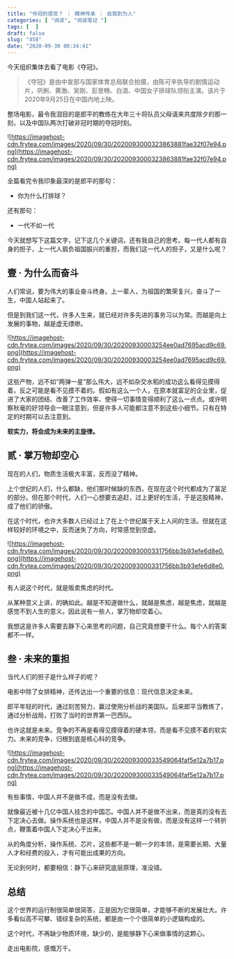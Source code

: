 ```yaml
---
title: "夺冠的感觉？ ｜ 精神传承 ｜ 自我到为人"
categories: [ "阅读", "阅读笔记 "]
tags: [  ]
draft: false
slug: "458"
date: "2020-09-30 00:34:41"
---
```


今天组织集体去看了电影《夺冠》。

> 《夺冠》是由中宣部与国家体育总局联合拍摄，由陈可辛执导的剧情运动片，巩俐、黄渤、吴刚、彭昱畅、白浪、中国女子排球队领衔主演。该片于2020年9月25日在中国内地上映。

整场电影，最令我泪目的是郎平的教练在大年三十将队员父母请来共度除夕的那一刻，以及中国队两次打破非冠时期的夺冠时刻。

![https://imagehost-cdn.frytea.com/images/2020/09/30/2020093000323863881fae32f07e94.png](https://imagehost-cdn.frytea.com/images/2020/09/30/2020093000323863881fae32f07e94.png)

全篇看完令我印象最深的是郎平的那句：

- 你为什么打排球？

还有那句：

- 一代不如一代

今天就想写下这篇文字，记下这几个关键词，还有我自己的思考。每一代人都有自身的担子，上一代人肩负祖国振兴的重担，而我们这一代人的担子，又是什么呢？

## 壹 · 为什么而奋斗

人们常说，要为伟大的事业奋斗终身。上一辈人，为祖国的繁荣复兴，奋斗了一生，中国人站起来了。

但是到我们这一代，许多人生来，就已经对许多先进的事务习以为常。而越是向上发展的事物，越是虚无缥缈。

![https://imagehost-cdn.frytea.com/images/2020/09/30/20200930003254ee0ad7695acd9c69.png](https://imagehost-cdn.frytea.com/images/2020/09/30/20200930003254ee0ad7695acd9c69.png)

这些产物，远不如“两弹一星”那么伟大，远不如杂交水稻的成功这么看得见摸得着，反之可能是看不见摸不着的。假如有这么一个人，在原本就富足的企业里，促进了大家的团结、改善了工作效率、使得一切事情变得顺利了这么一点点。或许明察秋毫的好领导会一眼注意到，但是许多人可能都注意不到这些小细节。只有在特定的时期可以去注意到。

**软实力，将会成为未来的主旋律。**

## 贰 · 掌万物却空心

现在的人们，物质生活极大丰富，反而没了精神。

上个世纪的人们，什么都缺，他们那时候缺的东西，在现在这个时代都成为了富足的部分。但在那个时代，人们一心想要去追赶，过上更好的生活，于是这股精神，成了他们的骄傲。

在这个时代，也许大多数人已经过上了在上个世纪属于天上人间的生活。但就在这样较好的环境之中，反而迷失了方向，时常感觉到空虚。

![https://imagehost-cdn.frytea.com/images/2020/09/30/2020093000331756bb3b93efe6d8e0.png](https://imagehost-cdn.frytea.com/images/2020/09/30/2020093000331756bb3b93efe6d8e0.png)

有人说这个时代，就是贩卖焦虑的时代。

从某种意义上讲，的确如此。越是不知道做什么，就越是焦虑，越是焦虑，就越是感觉不到人生的意义。因此说有一些人，掌万物却空着心。

我想这是许多人需要去静下心来思考的问题，自己究竟想要干什么。每个人的答案都不一样。

## 叁 · 未来的重担

当代人们的担子是什么样子的呢？

电影中除了女排精神，还传达出一个重要的信息：现代信息决定未来。

郎平年轻的时代，通过刻苦努力，赢过使用分析战的美国队。后来郎平当教练了，通过分析战局，打败了当时的世界第一巴西队。

也许这就是未来。竞争的不再是看得见摸得着的硬本领，而是看不见摸不着的软实力。未来的竞争，归根到底是核心科的竞争。

![https://imagehost-cdn.frytea.com/images/2020/09/30/202009300033549064faf5e12a7b17.png](https://imagehost-cdn.frytea.com/images/2020/09/30/202009300033549064faf5e12a7b17.png)

有些事情，中国人并不是做不成，而是没有去做。

就像最近被十几亿中国人挂念的中国芯。中国人并不是做不出来，而是真的没有去下定决心去做。操作系统也是这样，中国人并不是没有做，而是没有这样一个转折点，鞭策着中国人下定决心干出来。

从的角度分析，操作系统、芯片，这些都不是一朝一夕的本领，是需要长期、大量人才和经费的投入，才有可能出成果的方向。

无论到何时，都要相信：静下心来研究底层原理，准没错。

## 总结

这个世界的运行制很简单很简答，正是因为它很简单，才能够不断的发展壮大。许多看似高不可攀、错综复杂的系统，都是由一个个很简单的小逻辑构成的。

这个时代，不再缺少物质环境，缺少的，是能够静下心来做事情的这颗心。

走出电影院，感慨万千。